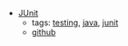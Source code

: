 * [JUnit](http://junit.org/)
    * tags: [testing](../tags/testing.md), [java](../tags/java.md), [junit](../tags/junit.md)
    * [github](https://github.com/junit-team/junit4)

